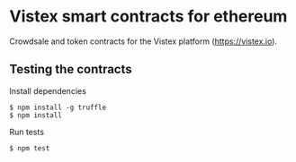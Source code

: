 Vistex smart contracts for ethereum
===================================

Crowdsale and token contracts for the Vistex platform (https://vistex.io).

Testing the contracts
---------------------

Install dependencies

```
$ npm install -g truffle
$ npm install
```

Run tests

```
$ npm test
```
